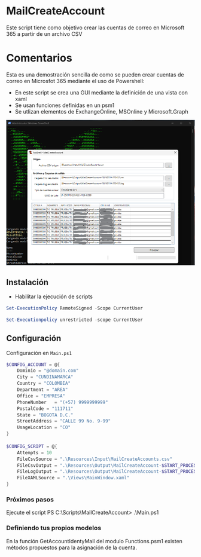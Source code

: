 # MailCreateAccount
Este script tiene como objetivo crear las cuentas de correo en Microsoft 365 a partir de un archivo CSV

# Comentarios

Esta es una demostración sencilla de como se pueden crear cuentas de correo en Microsfot 365 mediante el uso de Powershell:
- En este script se crea una GUI mediante la definición de una vista con xaml
- Se usan funciones definidas en un psm1
- Se utlizan elementos de ExchangeOnline, MSOnline y Microsoft.Graph


![Screenshot](https://github.com/jgohortiz/MailCreateAccount/blob/main/preview.png)

## Instalación
 - Habilitar la ejecución de scripts

```powershell
Set-ExecutionPolicy RemoteSigned -Scope CurrentUser
```
```powershell
Set-Executionpolicy unrestricted -scope CurrentUser
```
## Configuración
Configuración en `Main.ps1`
```powershell
$CONFIG_ACCOUNT = @{
	Dominio = "@domain.com"
	City = "CUNDINAMARCA"
	Country = "COLOMBIA"
	Department = "AREA"
	Office = "EMPRESA"
	PhoneNumber   = "(+57) 9999999999"
	PostalCode = "111711"
	State = "BOGOTA D.C."
	StreetAddress = "CALLE 99 No. 9-99"
	UsageLocation = "CO"
}

$CONFIG_SCRIPT = @{
	Attempts = 10
	FileCsvSource = ".\Resources\Input\MailCreateAccounts.csv"
	FileCsvOutput = ".\Resources\Output\MailCreateAccount-$START_PROCESS.csv"
	FileLogOutput = ".\Resources\Output\MailCreateAccount-$START_PROCESS.log"
	FileXAMLSource = ".\Views\MainWindow.xaml"
}
```

### Próximos pasos
Ejecute el script 
PS C:\Scripts\MailCreateAccount> .\Main.ps1

### Definiendo tus propios modelos
En la función GetAccountIdentyMail del modulo Functions.psm1 existen métodos propuestos para la asignación de la cuenta.
